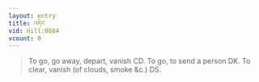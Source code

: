 ```yaml
---
layout: entry
title: འདེང་
vid: Hill:0884
vcount: 0
---
```

> To go, go away, depart, vanish CD\. To go, to send a person DK\. To clear, vanish (of clouds, smoke &c\.) DS\.


